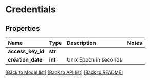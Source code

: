 # Credentials

## Properties

| Name | Type | Description | Notes |
| :--- | :--- | :--- | :--- |
| **access\_key\_id** | **str** |  |  |
| **creation\_date** | **int** | Unix Epoch in seconds |  |

[\[Back to Model list\]](../#documentation-for-models) [\[Back to API list\]](../#documentation-for-api-endpoints) [\[Back to README\]](../)

